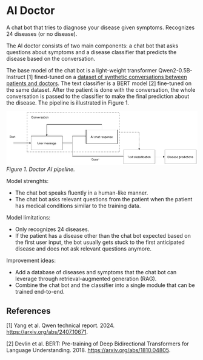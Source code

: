 # AI Doctor

A chat bot that tries to diagnose your disease given symptoms. Recognizes 24 diseases (or no disease). 

The AI doctor consists of two main components: a chat bot that asks questions about symptoms and a disease classifier that predicts the disease based on the conversation.

The base model of the chat bot is a light-weight transformer Qwen2-0.5B-Instruct [1] fined-tuned on a [dataset of synthetic conversations between patients and doctors](https://www.kaggle.com/datasets/niyarrbarman/symptom2disease/code). The text classifier is a BERT model [2] fine-tuned on the same dataset. After the patient is done with the conversation, the whole conversation is passed to the classifier to make the final prediction about the disease. The pipeline is illustrated in Figure 1.

![AI Doctor pipeine](./pipeline.png)
*Figure 1. Doctor AI pipeline.*

Model strenghts:

- The chat bot speaks fluently in a human-like manner.
- The chat bot asks relevant questions from the patient when the patient has medical conditions similar to the training data.

Model limitations:
- Only recognizes 24 diseases.
- If the patient has a disease other than the chat bot expected based on the first user input, the bot usually gets stuck to the first anticipated disease and does not ask relevant questions anymore.

Improvement ideas:
- Add a database of diseases and symptoms that the chat bot can leverage through retrieval-augmented generation (RAG).
- Combine the chat bot and the classifier into a single module that can be trained end-to-end.

## References

[1] Yang et al. Qwen technical report. 2024. https://arxiv.org/abs/2407.10671.

[2] Devlin et al. BERT: Pre-training of Deep Bidirectional Transformers for Language Understanding. 2018. https://arxiv.org/abs/1810.04805.